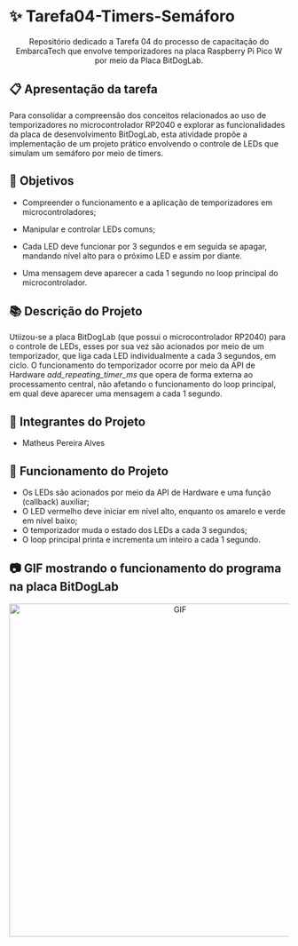 # ✨ Tarefa04-Timers-Semáforo
<p align="center"> Repositório dedicado a Tarefa 04 do processo de capacitação do EmbarcaTech que envolve temporizadores na placa Raspberry Pi Pico W por meio da Placa BitDogLab.</p>

## :clipboard: Apresentação da tarefa

Para consolidar a compreensão dos conceitos relacionados ao uso de temporizadores no microcontrolador RP2040 e explorar as funcionalidades da placa de desenvolvimento BitDogLab, esta atividade propõe a implementação de um projeto prático envolvendo o controle de LEDs que simulam um semáforo por meio de timers.

## :dart: Objetivos

- Compreender o funcionamento e a aplicação de temporizadores em microcontroladores;

- Manipular e controlar LEDs comuns;

- Cada LED deve funcionar por 3 segundos e em seguida se apagar, mandando nível alto para o próximo LED e assim por diante.

- Uma mensagem deve aparecer a cada 1 segundo no loop principal do microcontrolador.

## :books: Descrição do Projeto

Utiizou-se a placa BitDogLab (que possui o microcontrolador RP2040) para o controle de LEDs, esses por sua vez são acionados por meio de um temporizador, que liga cada LED individualmente a cada 3 segundos, em ciclo.
O funcionamento do temporizador ocorre por meio da API de Hardware *add_repeating_timer_ms* que opera de forma externa ao processamento central, não afetando o funcionamento do loop principal, em qual deve aparecer uma mensagem a cada 1 segundo.

## :walking: Integrantes do Projeto

- Matheus Pereira Alves

## :bookmark_tabs: Funcionamento do Projeto

- Os LEDs são acionados por meio da API de Hardware e uma função (callback) auxiliar;
- O LED vermelho deve iniciar em nível alto, enquanto os amarelo e verde em nível baixo;
- O temporizador muda o estado dos LEDs a cada 3 segundos;
- O loop principal printa e incrementa um inteiro a cada 1 segundo.

## :camera: GIF mostrando o funcionamento do programa na placa BitDogLab
<p align="center">
  <img src=".github/semaforo.gif" alt="GIF" width="600px" />
</p>
